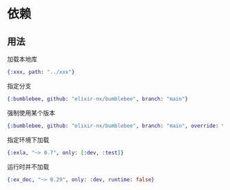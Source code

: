 # 依赖

## 用法

加载本地库

```elixir
{:xxx, path: "../xxx"}
```

指定分支

```elixir
{:bumblebee, github: "elixir-nx/bumblebee", branch: "main"}
```

强制使用某个版本

```elixir
{:bumblebee, github: "elixir-nx/bumblebee", branch: "main", override: true}
```

指定环境下加载

```elixir
{:exla, "~> 0.7", only: [:dev, :test]}
```

运行时并不加载

```elixir
{:ex_doc, "~> 0.29", only: :dev, runtime: false}
```
